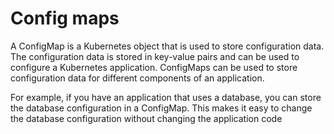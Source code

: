 # Config maps
A ConfigMap is a Kubernetes object that is used to store configuration data. The configuration data is stored in key-value pairs and can be used to configure a Kubernetes application. ConfigMaps can be used to store configuration data for different components of an application.

For example, if you have an application that uses a database, you can store the database configuration in a ConfigMap. This makes it easy to change the database configuration without changing the application code